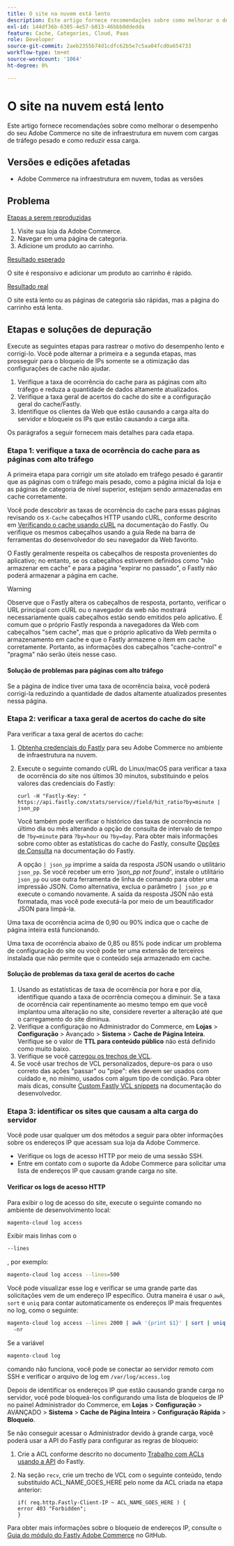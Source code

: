 ```yaml
---
title: O site na nuvem está lento
description: Este artigo fornece recomendações sobre como melhorar o desempenho do seu Adobe Commerce no site de infraestrutura em nuvem com cargas de tráfego pesado e como reduzir essa carga.
exl-id: 144df36b-6305-4e57-b813-46bbb0ddedda
feature: Cache, Categories, Cloud, Paas
role: Developer
source-git-commit: 2aeb2355b74d1cdfc62b5e7c5aa04fcd0a654733
workflow-type: tm+mt
source-wordcount: '1064'
ht-degree: 0%

---
```


# O site na nuvem está lento

Este artigo fornece recomendações sobre como melhorar o desempenho do seu Adobe Commerce no site de infraestrutura em nuvem com cargas de tráfego pesado e como reduzir essa carga.

## Versões e edições afetadas

* Adobe Commerce na infraestrutura em nuvem, todas as versões

## Problema

<u>Etapas a serem reproduzidas</u>

1. Visite sua loja da Adobe Commerce.
1. Navegar em uma página de categoria.
1. Adicione um produto ao carrinho.

<u>Resultado esperado</u>

O site é responsivo e adicionar um produto ao carrinho é rápido.

<u>Resultado real</u>

O site está lento ou as páginas de categoria são rápidas, mas a página do carrinho está lenta.

## Etapas e soluções de depuração

Execute as seguintes etapas para rastrear o motivo do desempenho lento e corrigi-lo. Você pode alternar a primeira e a segunda etapas, mas prosseguir para o bloqueio de IPs somente se a otimização das configurações de cache não ajudar.

1. Verifique a taxa de ocorrência do cache para as páginas com alto tráfego e reduza a quantidade de dados altamente atualizados.
1. Verifique a taxa geral de acertos do cache do site e a configuração geral do cache/Fastly.
1. Identifique os clientes da Web que estão causando a carga alta do servidor e bloqueie os IPs que estão causando a carga alta.

Os parágrafos a seguir fornecem mais detalhes para cada etapa.

### Etapa 1: verifique a taxa de ocorrência do cache para as páginas com alto tráfego

A primeira etapa para corrigir um site atolado em tráfego pesado é garantir que as páginas com o tráfego mais pesado, como a página inicial da loja e as páginas de categoria de nível superior, estejam sendo armazenadas em cache corretamente.

Você pode descobrir as taxas de ocorrência do cache para essas páginas revisando os `X-Cache` cabeçalhos HTTP usando cURL, conforme descrito em [Verificando o cache usando cURL](https://docs.fastly.com/guides/debugging/checking-cache#using-curl) na documentação do Fastly. Ou verifique os mesmos cabeçalhos usando a guia Rede na barra de ferramentas do desenvolvedor do seu navegador da Web favorito.

O Fastly geralmente respeita os cabeçalhos de resposta provenientes do aplicativo; no entanto, se os cabeçalhos estiverem definidos como &quot;não armazenar em cache&quot; e para a página &quot;expirar no passado&quot;, o Fastly não poderá armazenar a página em cache.

>[!WARNING]
>
>Observe que o Fastly altera os cabeçalhos de resposta, portanto, verificar o URL principal com cURL ou o navegador da web não mostrará necessariamente quais cabeçalhos estão sendo emitidos pelo aplicativo. É comum que o próprio Fastly responda a navegadores da Web com cabeçalhos &quot;sem cache&quot;, mas que o próprio aplicativo da Web permita o armazenamento em cache e que o Fastly armazene o item em cache corretamente. Portanto, as informações dos cabeçalhos &quot;cache-control&quot; e &quot;pragma&quot; não serão úteis nesse caso.

#### Solução de problemas para páginas com alto tráfego

Se a página de índice tiver uma taxa de ocorrência baixa, você poderá corrigi-la reduzindo a quantidade de dados altamente atualizados presentes nessa página.

### Etapa 2: verificar a taxa geral de acertos do cache do site

Para verificar a taxa geral de acertos do cache:

1. [Obtenha credenciais do Fastly](https://experienceleague.adobe.com/pt-br/docs/commerce-cloud-service/user-guide/cdn/setup-fastly/fastly-configuration) para seu Adobe Commerce no ambiente de infraestrutura na nuvem.
1. Execute o seguinte comando cURL do Linux/macOS para verificar a taxa de ocorrência do site nos últimos 30 minutos, substituindo e pelos valores das credenciais do Fastly:

   `curl -H "Fastly-Key: " https://api.fastly.com/stats/service//field/hit_ratio?by=minute | json_pp`

   Você também pode verificar o histórico das taxas de ocorrência no último dia ou mês alterando a opção de consulta de intervalo de tempo de `?by=minute` para `?by=hour` ou `?by=day`. Para obter mais informações sobre como obter as estatísticas do cache do Fastly, consulte [Opções de Consulta](https://docs.fastly.com/api/stats#Query) na documentação do Fastly.

   A opção `| json_pp` imprime a saída da resposta JSON usando o utilitário `json_pp`. Se você receber um erro _&#39;json\_pp not found&#39;_, instale o utilitário `json_pp` ou use outra ferramenta de linha de comando para obter uma impressão JSON. Como alternativa, exclua o parâmetro `| json_pp` e execute o comando novamente. A saída da resposta JSON não está formatada, mas você pode executá-la por meio de um beautificador JSON para limpá-la.

Uma taxa de ocorrência acima de 0,90 ou 90% indica que o cache de página inteira está funcionando.

Uma taxa de ocorrência abaixo de 0,85 ou 85% pode indicar um problema de configuração do site ou você pode ter uma extensão de terceiros instalada que não permite que o conteúdo seja armazenado em cache.

#### Solução de problemas da taxa geral de acertos do cache

1. Usando as estatísticas de taxa de ocorrência por hora e por dia, identifique quando a taxa de ocorrência começou a diminuir. Se a taxa de ocorrência cair repentinamente ao mesmo tempo em que você implantou uma alteração no site, considere reverter a alteração até que o carregamento do site diminua.
1. Verifique a configuração no Administrador do Commerce, em **Lojas** > **Configuração** > Avançado > **Sistema** > **Cache de Página Inteira**. Verifique se o valor de **TTL para conteúdo público** não está definido como muito baixo.
1. Verifique se você [carregou os trechos de VCL](https://experienceleague.adobe.com/pt-br/docs/commerce-cloud-service/user-guide/cdn/setup-fastly/fastly-configuration#upload-vcl-snippets).
1. Se você usar trechos de VCL personalizados, depure-os para o uso correto das ações &quot;passar&quot; ou &quot;pipe&quot;: eles devem ser usados com cuidado e, no mínimo, usados com algum tipo de condição. Para obter mais dicas, consulte [Custom Fastly VCL snippets](https://experienceleague.adobe.com/pt-br/docs/commerce-cloud-service/user-guide/cdn/custom-vcl-snippets/fastly-vcl-custom-snippets) na documentação do desenvolvedor.

### Etapa 3: identificar os sites que causam a alta carga do servidor

Você pode usar qualquer um dos métodos a seguir para obter informações sobre os endereços IP que acessam sua loja da Adobe Commerce.

* Verifique os logs de acesso HTTP por meio de uma sessão SSH.
* Entre em contato com o suporte da Adobe Commerce para solicitar uma lista de endereços IP que causam grande carga no site.

#### Verificar os logs de acesso HTTP

Para exibir o log de acesso do site, execute o seguinte comando no ambiente de desenvolvimento local:

```bash
magento-cloud log access
```

Exibir mais linhas com o

```bash
--lines
```

, por exemplo:

```bash
magento-cloud log access --lines=500
```

Você pode visualizar esse log e verificar se uma grande parte das solicitações vem de um endereço IP específico. Outra maneira é usar o `awk`, `sort` e `uniq` para contar automaticamente os endereços IP mais frequentes no log, como o seguinte:

```bash
magento-cloud log access --lines 2000 | awk '{print $1}' | sort | uniq -c | sort
  -nr
```

Se a variável

```bash
magento-cloud log
```

comando não funciona, você pode se conectar ao servidor remoto com SSH e verificar o arquivo de log em `/var/log/access.log`

Depois de identificar os endereços IP que estão causando grande carga no servidor, você pode bloqueá-los configurando uma lista de bloqueios de IP no painel Administrador do Commerce, em **Lojas** > **Configuração** > AVANÇADO > **Sistema** > **Cache de Página Inteira** > **Configuração Rápida** > **Bloqueio**.

Se não conseguir acessar o Administrador devido à grande carga, você poderá usar a API do Fastly para configurar as regras de bloqueio:

1. Crie a ACL conforme descrito no documento [Trabalho com ACLs usando a API](https://docs.fastly.com/guides/access-control-lists/working-with-acls-using-the-api) do Fastly.
1. Na seção `recv`, crie um trecho de VCL com o seguinte conteúdo, tendo substituído ACL\_NAME\_GOES\_HERE pelo nome da ACL criada na etapa anterior:

   ```
   if( req.http.Fastly-Client-IP ~ ACL_NAME_GOES_HERE ) {
   error 403 "Forbidden";
   }
   ```

Para obter mais informações sobre o bloqueio de endereços IP, consulte o [Guia do módulo do Fastly Adobe Commerce](https://github.com/fastly/fastly-magento2/blob/master/Documentation/Guides/BLOCKING.md) no GitHub.
